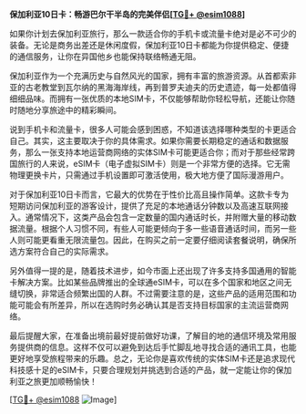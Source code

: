 **保加利亚10日卡：畅游巴尔干半岛的完美伴侣[[TG💪+ @esim1088](https://t.me/s/esim1088)]**

如果你计划去保加利亚旅行，那么一款适合你的手机卡或流量卡绝对是必不可少的装备。无论是商务出差还是休闲度假，保加利亚10日卡都能为你提供稳定、便捷的通信服务，让你在异国他乡也能保持联络畅通无阻。

保加利亚作为一个充满历史与自然风光的国家，拥有丰富的旅游资源。从首都索非亚的古老教堂到瓦尔纳的黑海海岸线，再到普罗夫迪夫的历史遗迹，每一处都值得细细品味。而拥有一张优质的本地SIM卡，不仅能够帮助你轻松导航，还能让你随时随地分享旅途中的精彩瞬间。

说到手机卡和流量卡，很多人可能会感到困惑，不知道该选择哪种类型的卡更适合自己。其实，这主要取决于你的具体需求。如果你需要长期稳定的通话和数据服务，那么一张支持本地运营商网络的实体SIM卡可能更适合你；而对于那些经常跨国旅行的人来说，eSIM卡（电子虚拟SIM卡）则是一个非常方便的选择。它无需物理更换卡片，只需通过手机设置即可激活使用，极大地方便了国际漫游用户。

对于保加利亚10日卡而言，它最大的优势在于性价比高且操作简单。这款卡专为短期访问保加利亚的游客设计，提供了充足的本地通话分钟数以及高速互联网接入。通常情况下，这类产品会包含一定数量的国内通话时长，并附赠大量的移动数据流量。根据个人习惯不同，有些人可能更倾向于多一些语音通话时间，而另一些人则可能更看重无限流量包。因此，在购买之前一定要仔细阅读套餐说明，确保所选方案符合自己的实际需求。

另外值得一提的是，随着技术进步，如今市面上还出现了许多支持多国通用的智能卡解决方案。比如某些品牌推出的全球通eSIM卡，可以在多个国家和地区之间无缝切换，非常适合频繁出国的人群。不过需要注意的是，这些产品的适用范围和功能可能会有所差异，所以在选购时务必确认其是否支持目标国家的主流运营商网络。

最后提醒大家，在准备出境前最好提前做好功课，了解目的地的通信环境及常用服务提供商的信息。这样不仅可以避免到达后手忙脚乱地寻找合适的通讯工具，也能更好地享受旅程带来的乐趣。总之，无论你是喜欢传统的实体SIM卡还是追求现代科技感十足的eSIM卡，只要合理规划并挑选到合适的产品，就一定能让你的保加利亚之旅更加顺畅愉快！

[[TG💪+ @esim1088](https://t.me/s/esim1088) ![Image](https://i.postimg.cc/4NQfJmqS/Snipaste-2025-05-13-00-14-12.png)]
